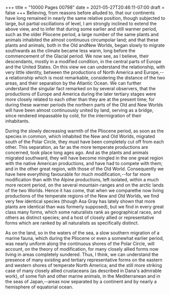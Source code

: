 +++
title = "10000 Pages 00798"
date = 2021-05-27T20:46:11-07:00
draft = false
+++
Believing, from reasons before alluded to, that our continents have long remained in nearly the same relative position, though subjected to large, but partial oscillations of level, I am strongly inclined to extend the above view, and to infer that during some earlier and still warmer period, such as the older Pliocene period, a large number of the same plants and animals inhabited the almost continuous circumpolar land; and that these plants and animals, both in the Old andNew Worlds, began slowly to migrate southwards as the climate became less warm, long before the commencement of the Glacial period. We now see, as I believe, their descendants, mostly in a modified condition, in the central parts of Europe and the United States. On this view we can understand the relationship, with very little identity, between the productions of North America and Europe,--a relationship which is most remarkable, considering the distance of the two areas, and their separation by the Atlantic Ocean. We can further understand the singular fact remarked on by several observers, that the productions of Europe and America during the later tertiary stages were more closely related to each other than they are at the present time; for during these warmer periods the northern parts of the Old and New Worlds will have been almost continuously united by land, serving as a bridge, since rendered impassable by cold, for the intermigration of their inhabitants.

During the slowly decreasing warmth of the Pliocene period, as soon as the species in common, which inhabited the New and Old Worlds, migrated south of the Polar Circle, they must have been completely cut off from each other. This separation, as far as the more temperate productions are concerned, took place long ages ago. And as the plants and animals migrated southward, they will have become mingled in the one great region with the native American productions, and have had to compete with them; and in the other great region, with those of the Old World. Consequently we have here everything favourable for much modification,--for far more modification than with the Alpine productions, left isolated, within a much more recent period, on the several mountain-ranges and on the arctic lands of the two Worlds. Hence it has come, that when we comparethe now living productions of the temperate regions of the New and Old Worlds, we find very few identical species (though Asa Gray has lately shown that more plants are identical than was formerly supposed), but we find in every great class many forms, which some naturalists rank as geographical races, and others as distinct species; and a host of closely allied or representative forms which are ranked by all naturalists as specifically distinct.

As on the land, so in the waters of the sea, a slow southern migration of a marine fauna, which during the Pliocene or even a somewhat earlier period, was nearly uniform along the continuous shores of the Polar Circle, will account, on the theory of modification, for many closely allied forms now living in areas completely sundered. Thus, I think, we can understand the presence of many existing and tertiary representative forms on the eastern and western shores of temperate North America; and the still more striking case of many closely allied crustaceans (as described in Dana's admirable work), of some fish and other marine animals, in the Mediterranean and in the seas of Japan,--areas now separated by a continent and by nearly a hemisphere of equatorial ocean.

